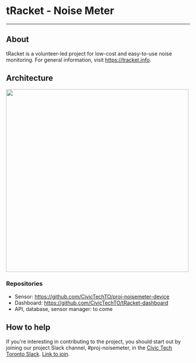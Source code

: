 # tRacket - Noise Meter
___
## About

tRacket is a volunteer-led project for low-cost and easy-to-use noise monitoring. For general information, visit https://tracket.info.

## Architecture
<img src="https://tracket.info/wp-content/uploads/2024/07/tracket-architecture.png" width="500"/>

### Repositories
- Sensor: https://github.com/CivicTechTO/proj-noisemeter-device
- Dashboard: https://github.com/CivicTechTO/tRacket-dashboard
- API, database, sensor manager: to come

## How to help
If you're interesting in contributing to the project, you should start out by joining our project Slack channel, #proj-noisemeter, in the [Civic Tech Toronto Slack](https://civictechto.slack.com/). [Link to join](https://link.civictech.ca/join).

